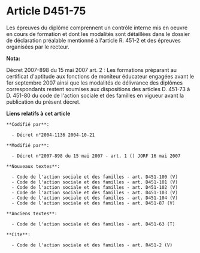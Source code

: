 # Article D451-75

Les épreuves du diplôme comprennent un contrôle interne mis en oeuvre en cours de formation et dont les modalités sont
détaillées dans le dossier de déclaration préalable mentionné à l'article R. 451-2 et des épreuves organisées par le recteur.

**Nota:**

Décret 2007-898 du 15 mai 2007 art. 2 : Les formations préparant au certificat d'aptitude aux fonctions de moniteur éducateur
engagées avant le 1er septembre 2007 ainsi que les modalités de délivrance des diplômes correspondants restent soumises aux
dispositions des articles D. 451-73 à D. 451-80 du code de l'action sociale et des familles en vigueur avant la publication
du présent décret.

**Liens relatifs à cet article**

	**Codifié par**:

	  - Décret n°2004-1136 2004-10-21

	**Modifié par**:

	  - Décret n°2007-898 du 15 mai 2007 - art. 1 () JORF 16 mai 2007

	**Nouveaux textes**:

	  - Code de l'action sociale et des familles - art. D451-100 (V)
	  - Code de l'action sociale et des familles - art. D451-101 (V)
	  - Code de l'action sociale et des familles - art. D451-102 (V)
	  - Code de l'action sociale et des familles - art. D451-103 (V)
	  - Code de l'action sociale et des familles - art. D451-104 (V)
	  - Code de l'action sociale et des familles - art. D451-87 (V)

	**Anciens textes**:

	  - Code de l'action sociale et des familles - art. D451-63 (T)

	**Cite**:

	  - Code de l'action sociale et des familles - art. R451-2 (V)
